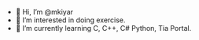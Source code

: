 - 👋 Hi, I’m @mkiyar
- 👀 I’m interested in doing exercise.
- 🌱 I’m currently learning C, C++, C# Python, Tia Portal.


